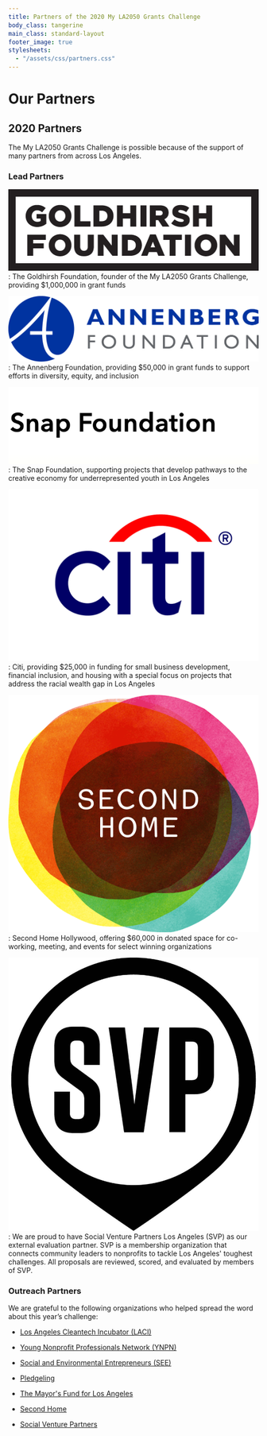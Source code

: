 ```yaml
---
title: Partners of the 2020 My LA2050 Grants Challenge
body_class: tangerine
main_class: standard-layout
footer_image: true
stylesheets:
  - "/assets/css/partners.css"
---
```


# Our Partners

## 2020 Partners

The My LA2050 Grants Challenge is possible because of the support of many partners from across Los Angeles.

### Lead Partners

[![The Goldhirsh Foundation](/assets/images/partners/goldhirsh-foundation.png)](https://goldhirshfoundation.org)
: The Goldhirsh Foundation, founder of the My LA2050 Grants Challenge, providing $1,000,000 in grant funds

[![The Annenberg Foundation](/assets/images/partners/annenberg-foundation.png)](https://annenberg.org)
: The Annenberg Foundation, providing $50,000 in grant funds to support efforts in diversity, equity, and inclusion

[![Snap Foundation](/assets/images/partners/snap-foundation.png)](https://snapfoundation.org)
: The Snap Foundation, supporting projects that develop pathways to the creative economy for underrepresented youth in Los Angeles

[![Citi](/assets/images/partners/citi.jpg)](https://www.citigroup.com/citi/)
: Citi, providing $25,000 in funding for small business development, financial inclusion, and housing with a special focus on projects that address the racial wealth gap in Los Angeles

[![Second Home](/assets/images/partners/second-home.png)](https://secondhome.io/location/hollywood/?utm_medium=partner_email&utm_source=referral&utm_campaign=la2050)
: Second Home Hollywood, offering $60,000 in donated space for co-working, meeting, and events for select winning organizations

[![Social Venture Partners Los Angeles](/assets/images/partners/social-venture-partners.jpg)](https://www.svpla.org/)
: We are proud to have Social Venture Partners Los Angeles (SVP) as our external evaluation partner. SVP is a membership organization that connects community leaders to nonprofits to tackle Los Angeles' toughest challenges. All proposals are reviewed, scored, and evaluated by members of SVP.

### Outreach Partners

We are grateful to the following organizations who helped spread the word about this year’s challenge:

* [Los Angeles Cleantech Incubator (LACI)](https://laincubator.org/)

* [Young Nonprofit Professionals Network (YNPN)](https://www.ynpnla.org/)

* [Social and Environmental Entrepreneurs (SEE)](http://saveourplanet.org/)

* [Pledgeling](https://www.pledgeling.com/)

* [The Mayor's Fund for Los Angeles](https://mayorsfundla.org/)

* [Second Home](https://secondhome.io/location/hollywood/?utm_medium=partner_email&utm_source=referral&utm_campaign=la2050)

* [Social Venture Partners](https://svpla.org/)
